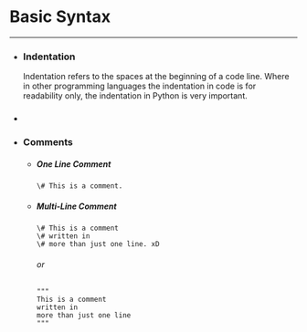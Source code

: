 # Basic Syntax
---

- ### Indentation
  Indentation refers to the spaces at the beginning of a code line.
  Where in other programming languages the indentation in code is for readability only, the indentation in Python is very important.

- ### 
  
- ### Comments
  - ##### One Line Comment
    ~~~~
    \# This is a comment.
    ~~~~
  - ##### Multi-Line Comment
    ~~~~
    \# This is a comment
    \# written in
    \# more than just one line. xD
    ~~~~
    ###### or
    ~~~~
    """
    This is a comment
    written in
    more than just one line
    """
    ~~~~